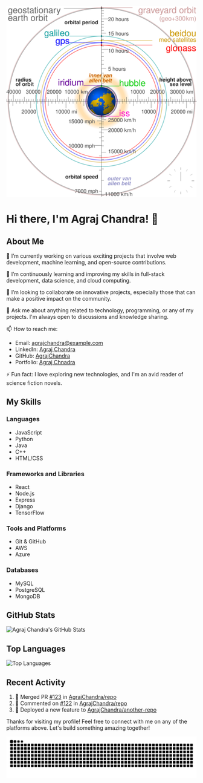 [<img src="https://raw.githubusercontent.com/anmolksachan/anmolksachan.github.io/0845039dbaae0455d978eac296540f9c7f667d16/.../c.svg"></a>](https://www.linkedin.com/in/agraj-chandra-96a01a252/)

# Hi there, I'm Agraj Chandra! 👋

## About Me

🔭 I’m currently working on various exciting projects that involve web development, machine learning, and open-source contributions.

🌱 I’m continuously learning and improving my skills in full-stack development, data science, and cloud computing.

👯 I’m looking to collaborate on innovative projects, especially those that can make a positive impact on the community.

💬 Ask me about anything related to technology, programming, or any of my projects. I'm always open to discussions and knowledge sharing.

📫 How to reach me: 
- Email: agrajchandra@example.com
- LinkedIn: [Agraj Chandra](https://www.linkedin.com/in/agrajchandra/)
- GitHub: [AgrajChandra](https://github.com/AgrajChandra)
- Portfolio: [Agraj Chnadra](https://agrajportfolio.netlify.app/)

⚡ Fun fact: I love exploring new technologies, and I'm an avid reader of science fiction novels.

## My Skills

### Languages
- JavaScript
- Python
- Java
- C++
- HTML/CSS

### Frameworks and Libraries
- React
- Node.js
- Express
- Django
- TensorFlow

### Tools and Platforms
- Git & GitHub
- AWS
- Azure

### Databases
- MySQL
- PostgreSQL
- MongoDB

## GitHub Stats

![Agraj Chandra's GitHub Stats](https://github-readme-stats.vercel.app/api?username=AgrajChandra&show_icons=true&theme=radical)

## Top Languages

![Top Languages](https://github-readme-stats.vercel.app/api/top-langs/?username=AgrajChandra&layout=compact&theme=radical)

## Recent Activity

<!--START_SECTION:activity-->
1. 🎉 Merged PR [#123](https://github.com/AgrajChandra/repo/pull/123) in [AgrajChandra/repo](https://github.com/AgrajChandra/repo)
2. 💬 Commented on [#122](https://github.com/AgrajChandra/repo/issues/122) in [AgrajChandra/repo](https://github.com/AgrajChandra/repo)
3. 🚀 Deployed a new feature to [AgrajChandra/another-repo](https://github.com/AgrajChandra/another-repo)
<!--END_SECTION:activity-->

Thanks for visiting my profile! Feel free to connect with me on any of the platforms above. Let's build something amazing together!

<div align="center">
    
  ![snake gif](https://github.com/AgrajChandra/AgrajChandra/blob/output/github-snake-dark.svg)
</div>
